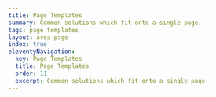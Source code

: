 ```yaml
---
title: Page Templates
summary: Common solutions which fit onto a single page.
tags: page templates
layout: area-page
index: true
eleventyNavigation:
  key: Page Templates
  title: Page Templates
  order: 11
  excerpt: Common solutions which fit onto a single page.
---
```

